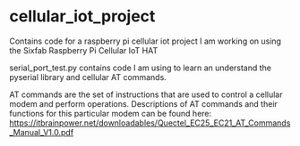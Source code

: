 # cellular_iot_project

Contains code for a raspberry pi cellular iot project I am working on
using the Sixfab Raspberry Pi Cellular IoT HAT 

serial_port_test.py contains code I am using to learn an understand the pyserial
library and cellular AT commands.

AT commands are the set of instructions that are used to control a cellular modem 
and perform operations.  Descriptions of AT commands and their
functions for this particular modem can be found here:
https://itbrainpower.net/downloadables/Quectel_EC25_EC21_AT_Commands_Manual_V1.0.pdf
